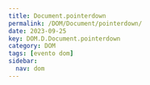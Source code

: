 ```yaml
---
title: Document.pointerdown
permalink: /DOM/Document/pointerdown/
date: 2023-09-25
key: DOM.D.Document.pointerdown
category: DOM
tags: [evento dom]
sidebar:
  nav: dom
---
```

